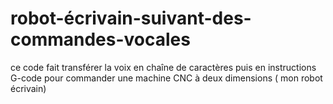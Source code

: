 # robot-écrivain-suivant-des-commandes-vocales
ce code fait transférer la voix en chaîne de caractères puis en instructions G-code pour commander une machine CNC à deux dimensions ( mon robot écrivain)
